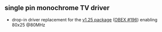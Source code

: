 single pin monochrome TV driver
-------------------------------
 - drop-in driver replacement for the [v1.25 package](archive/OBEX) ([OBEX #196](http://obex.parallax.com/object/196)) enabling 80x25 @80MHz

